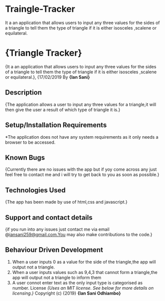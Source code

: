 # Traingle-Tracker
It a an application that allows users to input any three values for the  sides of a triangle to tell them the type of triangle if it is either isosceles ,scalene or equilateral.
# {Triangle Tracker}
{It a an application that allows users to input any three values for the  sides of a triangle to tell them the type of triangle if it is either isosceles ,scalene or equilateral.}, {17/02/2019 
By **{Ian Sani}**
## Description
{The application allows a user to input any three values for a triangle,it will then give the user a result of which type of triangle it is.}
## Setup/Installation Requirements
*The application does not have any system requirements as it only needs a browser to be accessed. 
## Known Bugs
{Currently there are no issues with the app but if yoy come across any just feel free to contact me and i will try to get back to you as soon as possible.}
## Technologies Used
{The app has been made by use of html,css and javascript.}
## Support and contact details
{if you run into any issues just contact me via email @iansani259@gmail.com.You may also make contributions to the code.}
## Behaviour Driven Development
1. When a user inputs 0 as a value for the side of the triangle,the app will output not a triangle.
2. When a user inputs values such as 9,4,3 that cannot form a triangle,the app will output not a triangle to inform them
3. A user connot enter text as the only input type is categorised as number.
License
*{Uses an MIT license.  See below for more details on licensing.}*
Copyright (c) {2019} **{Ian Sani Odhiambo}**
  
